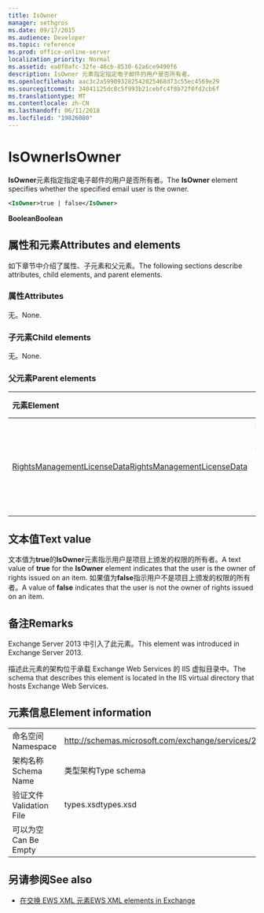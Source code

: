 ```yaml
---
title: IsOwner
manager: sethgros
ms.date: 09/17/2015
ms.audience: Developer
ms.topic: reference
ms.prod: office-online-server
localization_priority: Normal
ms.assetid: ea0f0afc-32fe-46cb-8530-62a6ce9490f6
description: IsOwner 元素指定指定电子邮件的用户是否所有者。
ms.openlocfilehash: aac3c2a599093282542025468d73c55ec4569e29
ms.sourcegitcommit: 34041125dc8c5f993b21cebfc4f8b72f0fd2cb6f
ms.translationtype: MT
ms.contentlocale: zh-CN
ms.lasthandoff: 06/11/2018
ms.locfileid: "19826080"
---
```

# <a name="isowner"></a><span data-ttu-id="ae6cc-103">IsOwner</span><span class="sxs-lookup"><span data-stu-id="ae6cc-103">IsOwner</span></span>

<span data-ttu-id="ae6cc-104">**IsOwner**元素指定指定电子邮件的用户是否所有者。</span><span class="sxs-lookup"><span data-stu-id="ae6cc-104">The **IsOwner** element specifies whether the specified email user is the owner.</span></span> 
  
```XML
<IsOwner>true | false</IsOwner>
```

 <span data-ttu-id="ae6cc-105">**Boolean**</span><span class="sxs-lookup"><span data-stu-id="ae6cc-105">**Boolean**</span></span>
## <a name="attributes-and-elements"></a><span data-ttu-id="ae6cc-106">属性和元素</span><span class="sxs-lookup"><span data-stu-id="ae6cc-106">Attributes and elements</span></span>

<span data-ttu-id="ae6cc-107">如下章节中介绍了属性、子元素和父元素。</span><span class="sxs-lookup"><span data-stu-id="ae6cc-107">The following sections describe attributes, child elements, and parent elements.</span></span>
  
### <a name="attributes"></a><span data-ttu-id="ae6cc-108">属性</span><span class="sxs-lookup"><span data-stu-id="ae6cc-108">Attributes</span></span>

<span data-ttu-id="ae6cc-109">无。</span><span class="sxs-lookup"><span data-stu-id="ae6cc-109">None.</span></span>
  
### <a name="child-elements"></a><span data-ttu-id="ae6cc-110">子元素</span><span class="sxs-lookup"><span data-stu-id="ae6cc-110">Child elements</span></span>

<span data-ttu-id="ae6cc-111">无。</span><span class="sxs-lookup"><span data-stu-id="ae6cc-111">None.</span></span>
  
### <a name="parent-elements"></a><span data-ttu-id="ae6cc-112">父元素</span><span class="sxs-lookup"><span data-stu-id="ae6cc-112">Parent elements</span></span>

|<span data-ttu-id="ae6cc-113">**元素**</span><span class="sxs-lookup"><span data-stu-id="ae6cc-113">**Element**</span></span>|<span data-ttu-id="ae6cc-114">**说明**</span><span class="sxs-lookup"><span data-stu-id="ae6cc-114">**Description**</span></span>|
|:-----|:-----|
|[<span data-ttu-id="ae6cc-115">RightsManagementLicenseData</span><span class="sxs-lookup"><span data-stu-id="ae6cc-115">RightsManagementLicenseData</span></span>](rightsmanagementlicensedata.md) <br/> |<span data-ttu-id="ae6cc-116">指定有关权限管理许可证的信息。</span><span class="sxs-lookup"><span data-stu-id="ae6cc-116">Specifies information about the rights management license.</span></span>  <br/> |
   
## <a name="text-value"></a><span data-ttu-id="ae6cc-117">文本值</span><span class="sxs-lookup"><span data-stu-id="ae6cc-117">Text value</span></span>

<span data-ttu-id="ae6cc-118">文本值为**true**的**IsOwner**元素指示用户是项目上颁发的权限的所有者。</span><span class="sxs-lookup"><span data-stu-id="ae6cc-118">A text value of **true** for the **IsOwner** element indicates that the user is the owner of rights issued on an item.</span></span> <span data-ttu-id="ae6cc-119">如果值为**false**指示用户不是项目上颁发的权限的所有者。</span><span class="sxs-lookup"><span data-stu-id="ae6cc-119">A value of **false** indicates that the user is not the owner of rights issued on an item.</span></span> 
  
## <a name="remarks"></a><span data-ttu-id="ae6cc-120">备注</span><span class="sxs-lookup"><span data-stu-id="ae6cc-120">Remarks</span></span>

<span data-ttu-id="ae6cc-121">Exchange Server 2013 中引入了此元素。</span><span class="sxs-lookup"><span data-stu-id="ae6cc-121">This element was introduced in Exchange Server 2013.</span></span>
  
<span data-ttu-id="ae6cc-122">描述此元素的架构位于承载 Exchange Web Services 的 IIS 虚拟目录中。</span><span class="sxs-lookup"><span data-stu-id="ae6cc-122">The schema that describes this element is located in the IIS virtual directory that hosts Exchange Web Services.</span></span>
  
## <a name="element-information"></a><span data-ttu-id="ae6cc-123">元素信息</span><span class="sxs-lookup"><span data-stu-id="ae6cc-123">Element information</span></span>

|||
|:-----|:-----|
|<span data-ttu-id="ae6cc-124">命名空间</span><span class="sxs-lookup"><span data-stu-id="ae6cc-124">Namespace</span></span>  <br/> |http://schemas.microsoft.com/exchange/services/2006/types  <br/> |
|<span data-ttu-id="ae6cc-125">架构名称</span><span class="sxs-lookup"><span data-stu-id="ae6cc-125">Schema Name</span></span>  <br/> |<span data-ttu-id="ae6cc-126">类型架构</span><span class="sxs-lookup"><span data-stu-id="ae6cc-126">Type schema</span></span>  <br/> |
|<span data-ttu-id="ae6cc-127">验证文件</span><span class="sxs-lookup"><span data-stu-id="ae6cc-127">Validation File</span></span>  <br/> |<span data-ttu-id="ae6cc-128">types.xsd</span><span class="sxs-lookup"><span data-stu-id="ae6cc-128">types.xsd</span></span>  <br/> |
|<span data-ttu-id="ae6cc-129">可以为空</span><span class="sxs-lookup"><span data-stu-id="ae6cc-129">Can Be Empty</span></span>  <br/> ||
   
## <a name="see-also"></a><span data-ttu-id="ae6cc-130">另请参阅</span><span class="sxs-lookup"><span data-stu-id="ae6cc-130">See also</span></span>



- [<span data-ttu-id="ae6cc-131">在交换 EWS XML 元素</span><span class="sxs-lookup"><span data-stu-id="ae6cc-131">EWS XML elements in Exchange</span></span>](ews-xml-elements-in-exchange.md)

